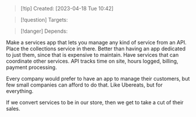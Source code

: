 
>[!tip] Created: [2023-04-18 Tue 10:42]

>[!question] Targets: 

>[!danger] Depends: 

Make a services app that lets you manage any kind of service from an API.
Place the collections service in there.
Better than having an app dedicated to just them, since that is expensive to maintain.
Have services that can coordinate other services.
API tracks time on site, hours logged, billing, payment processing.

Every company would prefer to have an app to manage their customers, but few small companies can afford to do that.
Like Ubereats, but for everything.

If we convert services to be in our store, then we get to take a cut of their sales.